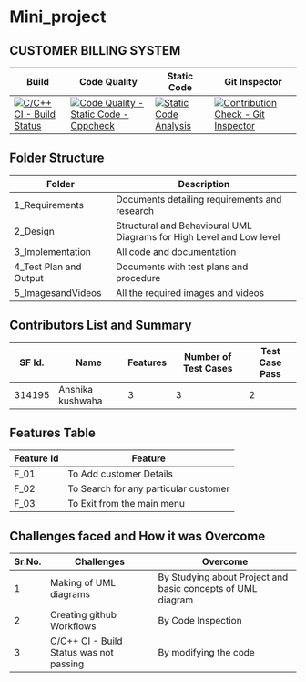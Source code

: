 # Mini_project
## CUSTOMER BILLING SYSTEM

Build | Code Quality | Static Code | Git Inspector | 
------|--------------|--------------|---------------|
[![C/C++ CI - Build Status](https://github.com/kushwahaanshika/Mini_project/actions/workflows/main.yml/badge.svg)](https://github.com/kushwahaanshika/Mini_project/actions/workflows/main.yml)|[![Code Quality - Static Code - Cppcheck](https://github.com/kushwahaanshika/Mini_project/actions/workflows/cpp_check.yml/badge.svg)](https://github.com/kushwahaanshika/Mini_project/actions/workflows/cpp_check.yml) |[![Static Code Analysis](https://github.com/kushwahaanshika/Mini_project/actions/workflows/static-code.yml/badge.svg)](https://github.com/kushwahaanshika/Mini_project/actions/workflows/static-code.yml)  |[![Contribution Check - Git Inspector](https://github.com/kushwahaanshika/Mini_project/actions/workflows/git-inspector.yml/badge.svg)](https://github.com/kushwahaanshika/Mini_project/actions/workflows/git-inspector.yml)

## Folder Structure
Folder | Description
------- |-----------
1_Requirements|	Documents detailing requirements and research
2_Design |	Structural and Behavioural UML Diagrams for High Level and Low level
3_Implementation|	All code and documentation
4_Test Plan and Output| Documents with test plans and procedure
5_ImagesandVideos|	All the required images and videos

## Contributors List and Summary
SF Id. |	Name |	Features	|	Number of Test Cases|	Test Case Pass
-------|--------|----------|----------------------|---------------
314195| Anshika kushwaha| 3 |     3   |   2

## Features Table
Feature Id |	Feature
-----------|----------
F_01 | To Add customer Details
F_02 | To Search for any particular customer
F_03 | To Exit from the main menu

## Challenges faced and How it was Overcome
Sr.No.| Challenges| Overcome
------|-------------|----------
1     |  Making of UML diagrams	 |By Studying about Project and basic concepts of UML diagram
2     |Creating github Workflows	|By Code Inspection
3     |C/C++ CI - Build Status was not passing	|By modifying the code
